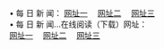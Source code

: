 &#8226; 每 日 新 闻：
<a href="http://22.dynssl.com:81/day/" target="_blank">网址一</a>
　<a href="http://wi55.ga/day/" target="_blank">网址二</a>
　<a href="http://d7.dnsrd.com:81/day/" target="_blank">网址三</a><br />
&#8226; 每 日 新 闻...在线阅读（下载）网址：<br />
  <a href="http://22.dynssl.com:81/day/" target="_blank">网址一</a>
　<a href="http://wi55.ga/day/" target="_blank">网址二</a>
　<a href="http://d7.dnsrd.com:81/day/" target="_blank">网址三</a><br />
